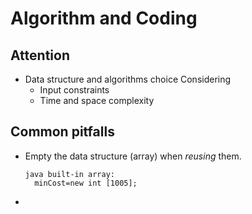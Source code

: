 # Algorithm and Coding

## Attention
- Data structure and algorithms choice
Considering
  - Input constraints  
  - Time and space complexity  
## Common pitfalls
- Empty the data structure (array) when *reusing* them.  
  ```
  java built-in array: 
    minCost=new int [1005];
  ```
- 